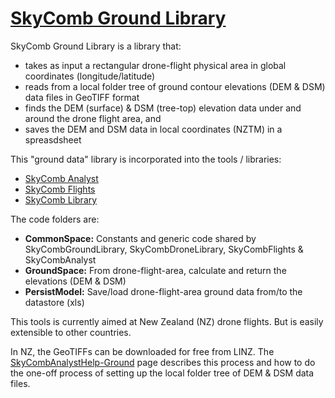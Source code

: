 # [SkyComb Ground Library](https://github.com/PhilipQuirke/SkyCombGroundLibrary/) 

SkyComb Ground Library is a library that:
- takes as input a rectangular drone-flight physical area in global coordinates (longitude/latitude)
- reads from a local folder tree of ground contour elevations (DEM & DSM) data files in GeoTIFF format 
- finds the DEM (surface) & DSM (tree-top) elevation data under and around the drone flight area, and 
- saves the DEM and DSM data in local coordinates (NZTM) in a spreasdsheet   

This "ground data" library is incorporated into the tools / libraries:
- [SkyComb Analyst](https://github.com/PhilipQuirke/SkyCombAnalyst/) 
- [SkyComb Flights](https://github.com/PhilipQuirke/SkyCombFlights/)
- [SkyComb Library](https://github.com/PhilipQuirke/SkyDroneLibrary/)

The code folders are:
- **CommonSpace:** Constants and generic code shared by SkyCombGroundLibrary, SkyCombDroneLibrary, SkyCombFlights & SkyCombAnalyst
- **GroundSpace:** From drone-flight-area, calculate and return the elevations (DEM & DSM) 
- **PersistModel:** Save/load drone-flight-area ground data from/to the datastore (xls)

This tools is currently aimed at New Zealand (NZ) drone flights. But is easily extensible to other countries.

In NZ, the GeoTIFFs can be downloaded for free from LINZ.
The [SkyCombAnalystHelp-Ground](https://github.com/PhilipQuirke/SkyCombAnalystHelp/blob/main/Ground.md) page describes
this process and how to do the one-off process of setting up the local folder tree of DEM & DSM data files.
